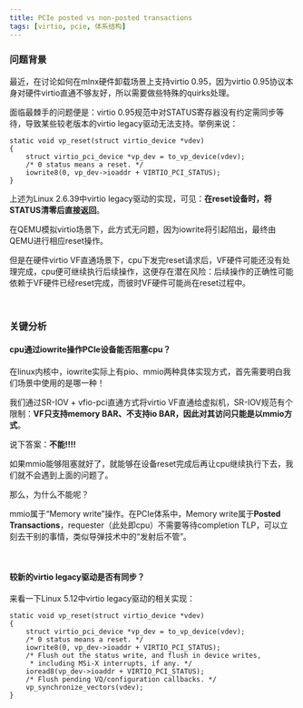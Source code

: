 ```yaml
---
title: PCIe posted vs non-posted transactions
tags: [virtio, pcie, 体系结构]
---
```


### 问题背景

最近，在讨论如何在mlnx硬件卸载场景上支持virtio 0.95，因为virtio 0.95协议本身对硬件virtio直通不够友好，所以需要做些特殊的quirks处理。

面临最棘手的问题便是：virtio 0.95规范中对STATUS寄存器没有约定需同步等待，导致某些较老版本的virtio legacy驱动无法支持。举例来说：

```
static void vp_reset(struct virtio_device *vdev)
{
	struct virtio_pci_device *vp_dev = to_vp_device(vdev);
	/* 0 status means a reset. */
	iowrite8(0, vp_dev->ioaddr + VIRTIO_PCI_STATUS);
}
```

上述为Linux 2.6.39中virtio legacy驱动的实现，可见：**在reset设备时，将STATUS清零后直接返回**。

在QEMU模拟virtio场景下，此方式无问题，因为iowrite将引起陷出，最终由QEMU进行相应reset操作。

但是在硬件virtio VF直通场景下，cpu下发完reset请求后，VF硬件可能还没有处理完成，cpu便可继续执行后续操作，这便存在潜在风险：后续操作的正确性可能依赖于VF硬件已经reset完成，而彼时VF硬件可能尚在reset过程中。

&nbsp;

### 关键分析

#### cpu通过iowrite操作PCIe设备能否阻塞cpu？

在linux内核中，iowrite实际上有pio、mmio两种具体实现方式，首先需要明白我们场景中使用的是哪一种！

我们通过SR-IOV + vfio-pci直通方式将virtio VF直通给虚拟机，SR-IOV规范有个限制：**VF只支持memory BAR、不支持io BAR，因此对其访问只能是以mmio方式**。

说下答案：**不能!!!!**

如果mmio能够阻塞就好了，就能够在设备reset完成后再让cpu继续执行下去，我们就不会遇到上面的问题了。

那么，为什么不能呢？

mmio属于“Memory write”操作。在PCIe体系中，Memory write属于**Posted Transactions**，requester（此处即cpu）不需要等待completion TLP，可以立刻去干别的事情，类似导弹技术中的“发射后不管”。

&nbsp;

#### 较新的virtio legacy驱动是否有同步？

来看一下Linux 5.12中virtio legacy驱动的相关实现：

```
static void vp_reset(struct virtio_device *vdev)
{
	struct virtio_pci_device *vp_dev = to_vp_device(vdev);
	/* 0 status means a reset. */
	iowrite8(0, vp_dev->ioaddr + VIRTIO_PCI_STATUS);
	/* Flush out the status write, and flush in device writes,
	 * including MSi-X interrupts, if any. */
	ioread8(vp_dev->ioaddr + VIRTIO_PCI_STATUS);
	/* Flush pending VQ/configuration callbacks. */
	vp_synchronize_vectors(vdev);
}
```
